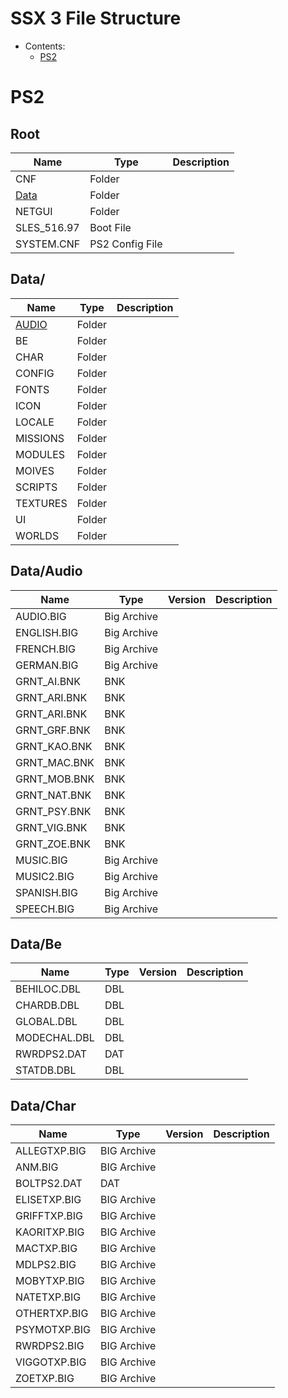 # SSX 3 File Structure

- Contents:
    - [PS2](#PS2)

# PS2
## Root
| Name        	| Type            	| Description 	|
|-------------	|-----------------	|-------------	|
| CNF         	| Folder          	|             	|
| [Data](#Data)     	| Folder          	|             	|
| NETGUI      	| Folder          	|             	|
| SLES_516.97 	| Boot File       	|             	|
| SYSTEM.CNF  	| PS2 Config File 	|             	|

## Data/
| Name     	| Type   	| Description 	|
|----------	|--------	|-------------	|
| [AUDIO](#DataAudio)    	| Folder 	|             	|
| BE       	| Folder 	|             	|
| CHAR     	| Folder 	|             	|
| CONFIG   	| Folder 	|             	|
| FONTS    	| Folder 	|             	|
| ICON     	| Folder 	|             	|
| LOCALE   	| Folder 	|             	|
| MISSIONS 	| Folder 	|             	|
| MODULES  	| Folder 	|             	|
| MOIVES   	| Folder 	|             	|
| SCRIPTS  	| Folder 	|             	|
| TEXTURES 	| Folder 	|             	|
| UI       	| Folder 	|             	|
| WORLDS   	| Folder 	|             	|

## Data/Audio

| Name         	| Type        	| Version 	| Description 	|
|--------------	|-------------	|---------	|-------------	|
| AUDIO.BIG    	| Big Archive 	|         	|             	|
| ENGLISH.BIG  	| Big Archive 	|         	|             	|
| FRENCH.BIG   	| Big Archive 	|         	|             	|
| GERMAN.BIG   	| Big Archive 	|         	|             	|
| GRNT_AI.BNK  	| BNK         	|         	|             	|
| GRNT_ARI.BNK 	| BNK         	|         	|             	|
| GRNT_ARI.BNK 	| BNK         	|         	|             	|
| GRNT_GRF.BNK 	| BNK         	|         	|             	|
| GRNT_KAO.BNK 	| BNK         	|         	|             	|
| GRNT_MAC.BNK 	| BNK         	|         	|             	|
| GRNT_MOB.BNK 	| BNK         	|         	|             	|
| GRNT_NAT.BNK 	| BNK         	|         	|             	|
| GRNT_PSY.BNK 	| BNK         	|         	|             	|
| GRNT_VIG.BNK 	| BNK         	|         	|             	|
| GRNT_ZOE.BNK 	| BNK         	|         	|             	|
| MUSIC.BIG    	| Big Archive 	|         	|             	|
| MUSIC2.BIG   	| Big Archive 	|         	|             	|
| SPANISH.BIG  	| Big Archive 	|         	|             	|
| SPEECH.BIG   	| Big Archive 	|         	|             	|

## Data/Be
| Name         	| Type 	| Version 	| Description 	|
|--------------	|------	|---------	|-------------	|
| BEHILOC.DBL  	| DBL  	|         	|             	|
| CHARDB.DBL   	| DBL  	|         	|             	|
| GLOBAL.DBL   	| DBL  	|         	|             	|
| MODECHAL.DBL 	| DBL  	|         	|             	|
| RWRDPS2.DAT  	| DAT  	|         	|             	|
| STATDB.DBL   	| DBL  	|         	|             	|

## Data/Char
| Name         	| Type        	| Version 	| Description 	|
|--------------	|-------------	|---------	|-------------	|
| ALLEGTXP.BIG 	| BIG Archive 	|         	|             	|
| ANM.BIG      	| BIG Archive 	|         	|             	|
| BOLTPS2.DAT  	| DAT         	|         	|             	|
| ELISETXP.BIG 	| BIG Archive 	|         	|             	|
| GRIFFTXP.BIG 	| BIG Archive 	|         	|             	|
| KAORITXP.BIG 	| BIG Archive 	|         	|             	|
| MACTXP.BIG   	| BIG Archive 	|         	|             	|
| MDLPS2.BIG   	| BIG Archive 	|         	|             	|
| MOBYTXP.BIG  	| BIG Archive 	|         	|             	|
| NATETXP.BIG  	| BIG Archive 	|         	|             	|
| OTHERTXP.BIG 	| BIG Archive 	|         	|             	|
| PSYMOTXP.BIG 	| BIG Archive 	|         	|             	|
| RWRDPS2.BIG  	| BIG Archive 	|         	|             	|
| VIGGOTXP.BIG 	| BIG Archive 	|         	|             	|
| ZOETXP.BIG   	| BIG Archive 	|         	|             	|
